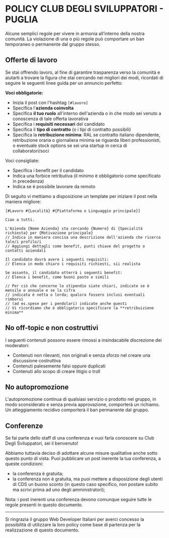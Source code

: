 # POLICY CLUB DEGLI SVILUPPATORI - PUGLIA
Alcune semplici regole per vivere in armonia all’interno della nostra comunità. La violazione di una o più regole può comportare un ban temporaneo o permanente dal gruppo stesso.
 

## Offerte di lavoro

Se stai offrendo lavoro, al fine di garantire trasparenza verso la comunità e aiutarti a trovare la figura che stai cercando nei migliori dei modi,  ricordati di seguire le seguenti linee guida per un annuncio perfetto:

**Voci obbligatorie:**

- Inizia il post con l'hashtag `[#lavoro]`
- Specifica l'**azienda coinvolta**
- Specifica **il tuo ruolo** all'interno dell'azienda o in che modo sei venuto a conoscenza di tale offerta lavorativa
- Specifica i **requisiti necessari** del candidato
- Specifica il **tipo di contratto** (o i tipi di contratto possibili)
- Specifica la **retribuzione minima**: RAL se contratto italiano dipendente, retribuzione oraria o giornaliera minima se riguarda liberi professionisti, o eventuale stock options se sei una startup in cerca di collaboratori/soci

Voci consigliate:

- Specifica i benefit per il candidato
- Indica una forbice retributiva (il minimo è obbligatorio come specificato in precedenza)
- Indica se è possibile lavorare da remoto

Di seguito vi mettiamo a disposizione un template per iniziare il post nella maniera migliore:

```
[#Lavoro #{Località} #{Piattaforma o Linguaggio principale}]

Ciao a tutti.

L'Azienda {Nome Azienda} sta cercando {Numero} di {Specialità richiesta} per {Motivazione principale}
// Indica in maniera concisa una descrizione dell'azienda che ricerca tale/i profilo/i
// Aggiungi dettagli come benefit, punti chiave del progetto o contatti aziendali

Il candidato dovrà avere i seguenti requisiti:
// Elenca in modo chiaro i requisiti richiesti, sii realista

Se assunto, il candidato otterrà i seguenti benefit:
// Elenca i benefit, come buoni pasto o simili

// Per ciò che concerne lo stipendio siate chiari, indicate se è mensile o annuale e se la cifra
// indicata è netta o lorda; qualora fossero inclusi eventuali rimborsi
// (ad es.spese per i pendolari) indicate anche questi
// Vi ricordiamo che è obbligatorio specificare la **retribuizione minima**
```
## No off-topic e non costruttivi

I seguenti contenuti possono essere rimossi a insindacabile discrezione dei moderatori:

- Contenuti non rilevanti, non originali e senza sforzo nel creare una discussione costruttiva
- Contenuti palesemente falsi oppure duplicati
- Contenuti allo scopo di creare litigio o troll

## No autopromozione

L'autopromozione continua di qualsiasi servizio o prodotto nel gruppo, in modo sconsiderato e senza previa approvazione, comporterà un richiamo. Un atteggiamento recidivo comporterà il ban permanente dal gruppo.

## Conferenze

Se fai parte dello staff di una conferenza e vuoi farla conoscere su Club Degli Sviluppatori, sei il benvenuto!

Abbiamo tuttavia deciso di adottare alcune misure qualitative anche sotto questo punto di vista. Puoi pubblicare un post inerente la tua conferenza, a queste condizioni:

* la conferenza è gratuita;
* la conferenza non è gratuita, ma puoi mettere a disposizione degli utenti di CDS un buono sconto (in questo caso specifico, non postare subito ma scrivi prima ad uno degli amministratori);

Nota: i post inerenti una conferenza devono comunque seguire tutte le regole presenti in questo documento.

------
Si ringrazia il gruppo Web Developer Italiani per averci concesso la possibilità di utilizzare la loro policy come base di partenza per la realizzazione di questo documento.
